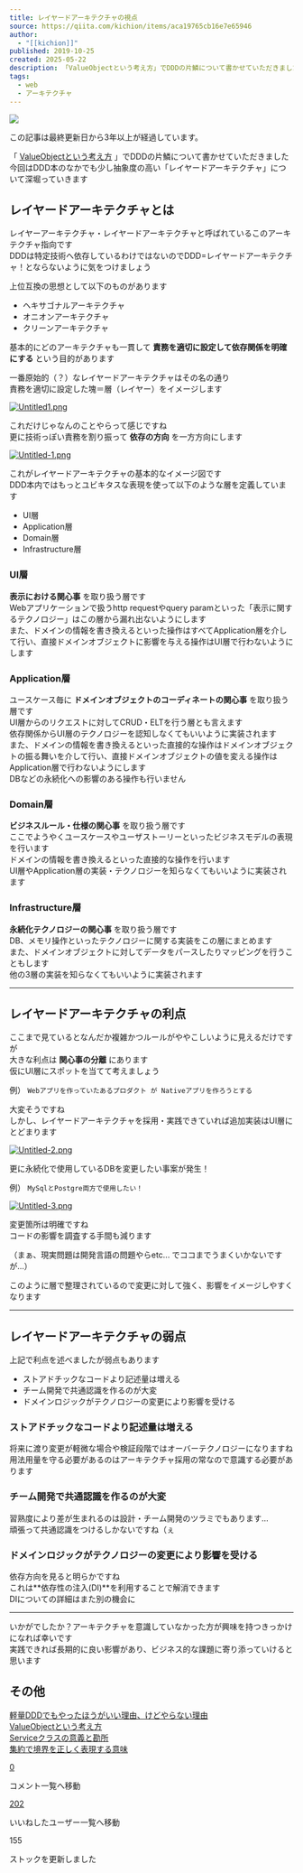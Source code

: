 ```yaml
---
title: レイヤードアーキテクチャの視点
source: https://qiita.com/kichion/items/aca19765cb16e7e65946
author:
  - "[[kichion]]"
published: 2019-10-25
created: 2025-05-22
description: 「ValueObjectという考え方」でDDDの片鱗について書かせていただきました今回はDDD本のなかでも少し抽象度の高い「レイヤードアーキテクチャ」について深堀っていきますレイヤードアーキテク…
tags:
  - web
  - アーキテクチャ
---
```

![](https://relay-dsp.ad-m.asia/dmp/sync/bizmatrix?pid=c3ed207b574cf11376&d=x18o8hduaj&uid=3516551)

この記事は最終更新日から3年以上が経過しています。

「 [ValueObjectという考え方](https://qiita.com/kichion/items/151c6747f2f1a14305cc) 」でDDDの片鱗について書かせていただきました  
今回はDDD本のなかでも少し抽象度の高い「レイヤードアーキテクチャ」について深堀っていきます

## レイヤードアーキテクチャとは

レイヤーアーキテクチャ・レイヤードアーキテクチャと呼ばれているこのアーキテクチャ指向です  
DDDは特定技術へ依存しているわけではないのでDDD=レイヤードアーキテクチャ！とならないように気をつけましょう

上位互換の思想として以下のものがあります

- ヘキサゴナルアーキテクチャ
- オニオンアーキテクチャ
- クリーンアーキテクチャ

基本的にどのアーキテクチャも一貫して **責務を適切に設定して依存関係を明確にする** という目的があります

一番原始的（？）なレイヤードアーキテクチャはその名の通り  
責務を適切に設定した塊＝層（レイヤー）をイメージします

[![Untitled1.png](https://qiita-image-store.s3.ap-northeast-1.amazonaws.com/0/66063/648ce07f-b1bc-86b3-90fc-098920b2ce9a.png)](https://qiita-user-contents.imgix.net/https%3A%2F%2Fqiita-image-store.s3.ap-northeast-1.amazonaws.com%2F0%2F66063%2F648ce07f-b1bc-86b3-90fc-098920b2ce9a.png?ixlib=rb-4.0.0&auto=format&gif-q=60&q=75&s=1b3910447aa4eaca2793eb88058e21b0)

これだけじゃなんのことやらって感じですね  
更に技術っぽい責務を割り振って **依存の方向** を一方方向にします

[![Untitled-1.png](https://qiita-image-store.s3.ap-northeast-1.amazonaws.com/0/66063/af109d5b-744e-1be9-64b9-1d98b935ccc6.png)](https://qiita-user-contents.imgix.net/https%3A%2F%2Fqiita-image-store.s3.ap-northeast-1.amazonaws.com%2F0%2F66063%2Faf109d5b-744e-1be9-64b9-1d98b935ccc6.png?ixlib=rb-4.0.0&auto=format&gif-q=60&q=75&s=48290342803f841b06fd1f3ef8e9c427)

これがレイヤードアーキテクチャの基本的なイメージ図です  
DDD本内ではもっとユビキタスな表現を使って以下のような層を定義しています

- UI層
- Application層
- Domain層
- Infrastructure層

### UI層

**表示における関心事** を取り扱う層です  
Webアプリケーションで扱うhttp requestやquery paramといった「表示に関するテクノロジー」はこの層から漏れ出ないようにします  
また、ドメインの情報を書き換えるといった操作はすべてApplication層を介して行い、直接ドメインオブジェクトに影響を与える操作はUI層で行わないようにします

### Application層

ユースケース毎に **ドメインオブジェクトのコーディネートの関心事** を取り扱う層です  
UI層からのリクエストに対してCRUD・ELTを行う層とも言えます  
依存関係からUI層のテクノロジーを認知しなくてもいいように実装されます  
また、ドメインの情報を書き換えるといった直接的な操作はドメインオブジェクトの振る舞いを介して行い、直接ドメインオブジェクトの値を変える操作はApplication層で行わないようにします  
DBなどの永続化への影響のある操作も行いません

### Domain層

**ビジネスルール・仕様の関心事** を取り扱う層です  
ここでようやくユースケースやユーザストーリーといったビジネスモデルの表現を行います  
ドメインの情報を書き換えるといった直接的な操作を行います  
UI層やApplication層の実装・テクノロジーを知らなくてもいいように実装されます

### Infrastructure層

**永続化テクノロジーの関心事** を取り扱う層です  
DB、メモリ操作といったテクノロジーに関する実装をこの層にまとめます  
また、ドメインオブジェクトに対してデータをパースしたりマッピングを行うこともします  
他の3層の実装を知らなくてもいいように実装されます

---

## レイヤードアーキテクチャの利点

ここまで見ているとなんだか複雑かつルールがややこしいように見えるだけですが  
大きな利点は **関心事の分離** にあります  
仮にUI層にスポットを当てて考えましょう

例） `Webアプリを作っていたあるプロダクト が Nativeアプリを作ろうとする`

大変そうですね  
しかし、レイヤードアーキテクチャを採用・実践できていれば追加実装はUI層にとどまります

[![Untitled-2.png](https://qiita-image-store.s3.ap-northeast-1.amazonaws.com/0/66063/077613a4-599a-ae20-ab97-9f4bc760db13.png)](https://qiita-user-contents.imgix.net/https%3A%2F%2Fqiita-image-store.s3.ap-northeast-1.amazonaws.com%2F0%2F66063%2F077613a4-599a-ae20-ab97-9f4bc760db13.png?ixlib=rb-4.0.0&auto=format&gif-q=60&q=75&s=6d39436b7251d40e6323fc1b1e0f2ff9)

更に永続化で使用しているDBを変更したい事案が発生！

例） `MySqlとPostgre両方で使用したい！`

[![Untitled-3.png](https://qiita-image-store.s3.ap-northeast-1.amazonaws.com/0/66063/d85e23fb-0746-d329-df32-e24834424876.png)](https://qiita-user-contents.imgix.net/https%3A%2F%2Fqiita-image-store.s3.ap-northeast-1.amazonaws.com%2F0%2F66063%2Fd85e23fb-0746-d329-df32-e24834424876.png?ixlib=rb-4.0.0&auto=format&gif-q=60&q=75&s=7665bf3796bb67cc0dc6a22c163bda9c)

変更箇所は明確ですね  
コードの影響を調査する手間も減ります

（まぁ、現実問題は開発言語の問題やらetc... でココまでうまくいかないですが…）

このように層で整理されているので変更に対して強く、影響をイメージしやすくなります

---

## レイヤードアーキテクチャの弱点

上記で利点を述べましたが弱点もあります

- ストアドチックなコードより記述量は増える
- チーム開発で共通認識を作るのが大変
- ドメインロジックがテクノロジーの変更により影響を受ける

### ストアドチックなコードより記述量は増える

将来に渡り変更が軽微な場合や検証段階ではオーバーテクノロジーになりますね  
用法用量を守る必要があるのはアーキテクチャ採用の常なので意識する必要があります

### チーム開発で共通認識を作るのが大変

習熟度により差が生まれるのは設計・チーム開発のツラミでもあります…  
頑張って共通認識をつけるしかないですね（ぇ

### ドメインロジックがテクノロジーの変更により影響を受ける

依存方向を見ると明らかですね  
これは\*\*依存性の注入(DI)\*\*を利用することで解消できます  
DIについての詳細はまた別の機会に

---

いかがでしたか？アーキテクチャを意識していなかった方が興味を持つきっかけになれば幸いです  
実践できれば長期的に良い影響があり、ビジネス的な課題に寄り添っていけると思います

## その他

[軽量DDDでもやったほうがいい理由、けどやらない理由](https://qiita.com/kichion/items/b830ceffd08d3f6cfc9e)  
[ValueObjectという考え方](https://qiita.com/kichion/items/151c6747f2f1a14305cc)  
[Serviceクラスの意義と勘所](https://qiita.com/kichion/items/983e8330cd2651540d9c)  
[集約で境界を正しく表現する意味](https://qiita.com/kichion/items/3826277eb372826a313e)

[0](https://qiita.com/kichion/items/#comments)

コメント一覧へ移動

[202](https://qiita.com/kichion/items/aca19765cb16e7e65946/likers)

いいねしたユーザー一覧へ移動

155

ストックを更新しました